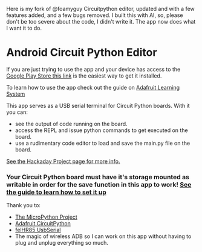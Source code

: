 Here is my fork of @foamyguy Circuitpython editor, updated and with a few features added, and a few bugs removed. I built this with AI, so, please don't be too severe about the code, I didn't write it.
The app now does what I want it to do.

# Android Circuit Python Editor
If you are just trying to use the app and your device has access to the [Google Play Store this link](https://play.google.com/store/apps/details?id=com.foamyguy.circuitpythoneditor) is the easiest way to get it installed.

To learn how to use the app check out the guide on [Adafruit Learning System](https://learn.adafruit.com/using-the-android-circuitpython-editor)

This app serves as a USB serial terminal for Circuit Python boards. With it you can:
 * see the output of code running on the board.
 * access the REPL and issue python commands to get executed on the board.
 * use a rudimentary code editor to load and save the main.py file on the board.

[See the Hackaday Project page for more info.](https://hackaday.io/project/162561-android-circuit-python-editor)

### Your Circuit Python board must have it's storage mounted as writable in order for the save function in this app to work! [See the guide to learn how to set it up](https://learn.adafruit.com/using-the-android-circuitpython-editor)

Thank you to:
 * [The MicroPython Project](https://github.com/micropython/micropython)
 * [Adafruit CircuitPython](https://github.com/adafruit/circuitpython)
 * [felHR85 UsbSerial](https://github.com/felHR85/UsbSerial)
 * The magic of wireless ADB so I can work on this app without having to plug and unplug everything so much.
